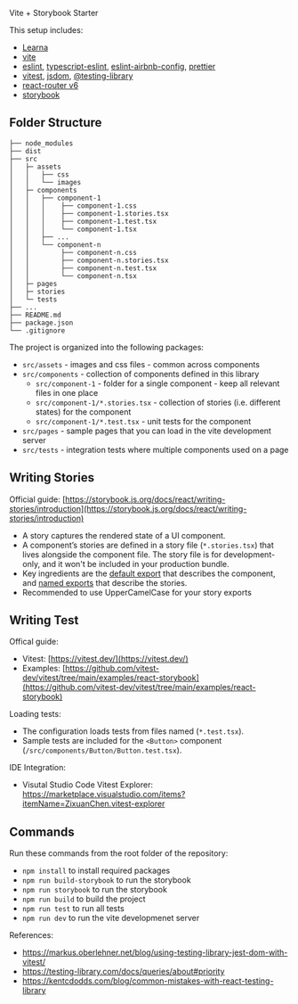 Vite + Storybook Starter

This setup includes:
* [Learna](https://lerna.js.org/)
* [vite](https://vitejs.dev/)
* [eslint](https://eslint.org/), [typescript-eslint](https://typescript-eslint.io/), [eslint-airbnb-config](https://github.com/airbnb/javascript), [prettier](https://prettier.io/)
* [vitest](https://vitest.dev/), [jsdom](https://github.com/jsdom/jsdom), [@testing-library](https://testing-library.com/)
* [react-router v6](https://reactrouter.com/en/main)
* [storybook](https://storybook.js.org/)

## Folder Structure
```
├── node_modules
├── dist
├── src
│   ├─ assets
│   │   ├── css
│   │   └── images
│   ├─ components
│   │   ├── component-1
│   │   │    ├── component-1.css
│   │   │    ├── component-1.stories.tsx
│   │   │    ├── component-1.test.tsx
│   │   │    └── component-1.tsx
│   │   ├── ...
│   │   └── component-n
│   │        ├── component-n.css
│   │        ├── component-n.stories.tsx
│   │        ├── component-n.test.tsx
│   │        └── component-n.tsx
│   ├─ pages
│   ├─ stories
│   └─ tests
├── ...
├── README.md
├── package.json 
└── .gitignore
```

The project is organized into the following packages:

* `src/assets` - images and css files - common across components
* `src/components` - collection of components defined in this library
  * `src/component-1` - folder for a single component - keep all relevant files in one place
  * `src/component-1/*.stories.tsx` - collection of stories (i.e. different states) for the component
  * `src/component-1/*.test.tsx` - unit tests for the component
* `src/pages` - sample pages that you can load in the vite development server
* `src/tests` - integration tests where multiple components used on a page

## Writing Stories
Official guide: [https://storybook.js.org/docs/react/writing-stories/introduction](https://storybook.js.org/docs/react/writing-stories/introduction)

* A story captures the rendered state of a UI component.
* A component’s stories are defined in a story file (`*.stories.tsx`) that lives alongside the component file. The story file is for development-only, and it won't be included in your production bundle.
* Key ingredients are the [default export](https://developer.mozilla.org/en-US/docs/Web/JavaScript/Reference/Statements/export#Using_the_default_export) that describes the component, and [named exports](https://developer.mozilla.org/en-US/docs/Web/JavaScript/Reference/Statements/export#Using_named_exports) that describe the stories.
* Recommended to use UpperCamelCase for your story exports

## Writing Test

Offical guide: 
* Vitest: [https://vitest.dev/](https://vitest.dev/)
* Examples: [https://github.com/vitest-dev/vitest/tree/main/examples/react-storybook](https://github.com/vitest-dev/vitest/tree/main/examples/react-storybook)

Loading tests:
* The configuration loads tests from files named (`*.test.tsx`).
* Sample tests are included for the `<Button>` component (`/src/components/Button/Button.test.tsx`).

IDE Integration:
* Visutal Studio Code Vitest Explorer: https://marketplace.visualstudio.com/items?itemName=ZixuanChen.vitest-explorer


## Commands

Run these commands from the root folder of the repository:

* `npm install` to install required packages
* `npm run build-storybook` to run the storybook
* `npm run storybook` to run the storybook
* `npm run build` to build the project 
* `npm run test` to run all tests  
* `npm run dev` to run the vite developmenet server  

References:
* https://markus.oberlehner.net/blog/using-testing-library-jest-dom-with-vitest/
* https://testing-library.com/docs/queries/about#priority
* https://kentcdodds.com/blog/common-mistakes-with-react-testing-library